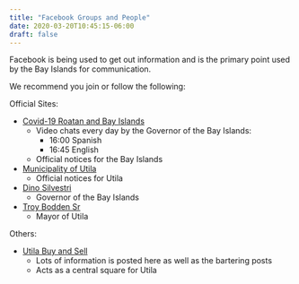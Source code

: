 ```yaml
---
title: "Facebook Groups and People"
date: 2020-03-20T10:45:15-06:00
draft: false
---
```


Facebook is being used to get out information and is the primary point used by
the Bay Islands for communication.

We recommend you join or follow the following:

Official Sites:
* [Covid-19 Roatan and Bay Islands](https://m.facebook.com/Covid19Roatan/)
  * Video chats every day by the Governor of the Bay Islands:
    * 16:00 Spanish
    * 16:45 English
  * Official notices for the Bay Islands
* [Municipality of Utila](https://www.facebook.com/Municipalidad-de-Utila-328195770717532/)
  * Official notices for Utila
* [Dino Silvestri](https://www.facebook.com/dinogsilvestri/)
  * Governor of the Bay Islands
* [Troy Bodden Sr](https://www.facebook.com/TroyBoddenSr/)
  * Mayor of Utila

Others:
* [Utila Buy and Sell](https://www.facebook.com/groups/116804641783120/)
  * Lots of information is posted here as well as the bartering posts
  * Acts as a central square for Utila


